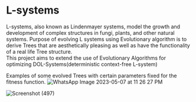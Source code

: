 # L-systems
L-systems, also known as Lindenmayer systems, model the growth and development of complex structures in fungi, plants, and other natural systems.
Purpose of evolving L systems using Evolutionary algorithm is to derive Trees that are aesthetically pleasing as well as have the functionality of a real life Tree structure.  
This project aims to extend the use of Evolutionary Algorithms for optimizing DOL-Systems(deterministic context-free L-system)

Examples of some evolved Trees with certain parameters fixed for the fitness function.
![WhatsApp Image 2023-05-07 at 11 26 27 PM](https://github.com/lq06668/L-systems/assets/77631580/0a5f9f88-be62-44a9-9485-873d3a5cf055)

![Screenshot (497)](https://github.com/lq06668/L-systems/assets/77631580/976818b6-c096-464a-a08c-95fc2f8d54ad)
